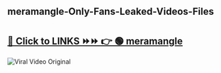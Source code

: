 
 ## meramangle-Only-Fans-Leaked-Videos-Files

# <h2><a href="https://mediaupload.pro?meramangle">🔗 Click to LINKS ⏩⏩ 👉 🟢 meramangle </a></h2>

<a href="https://mediaupload.pro?meramangle" rel="nofollow" data-target="animated-image.originalLink"><img src="https://i.ibb.co.com/xMMVF88/686577567.gif" alt="Viral Video Original" style="max-width: 100%; display: inline-block;" data-target="animated-image.originalImage"></a>
